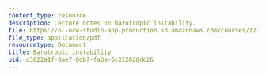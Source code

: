 ```yaml
---
content_type: resource
description: Lecture notes on barotropic instability.
file: https://ol-ocw-studio-app-production.s3.amazonaws.com/courses/12-803-quasi-balanced-circulations-in-oceans-and-atmospheres-fall-2009/c3022a1f8ae70db7fa3a6c212020dc26_MIT12_803F09_lec18.pdf
file_type: application/pdf
resourcetype: Document
title: Barotropic instability
uid: c3022a1f-8ae7-0db7-fa3a-6c212020dc26
---
```

